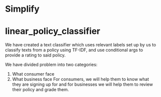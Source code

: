 # Simplify

# linear_policy_classifier

We have created a text classifier which uses relevant labels set up by us to classify texts from a policy using TF-IDF, and use conditional args to provide a rating to said policy.

We have divided problem into two categories: 
1. What consumer face
2. What business face 
For consumers, we will help them to know what they are signing up for and for businesses we will help them to review their policy and grade them.

